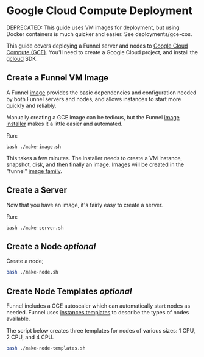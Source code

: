# Google Cloud Compute Deployment

DEPRECATED: This guide uses VM images for deployment, but using Docker containers is much quicker and easier. See deployments/gce-cos.

This guide covers deploying a Funnel server and nodes to [Google Cloud Compute (GCE)][1].
You'll need to create a Google Cloud project, and install the [gcloud][2] SDK.


## Create a Funnel VM Image

A Funnel [image][3] provides the basic dependencies and configuration
needed by both Funnel servers and nodes, and allows instances to start
more quickly and reliably.

Manually creating a GCE image can be tedious, but the Funnel [image installer][4]
makes it a little easier and automated.

Run:
```
bash ./make-image.sh
```

This takes a few minutes. The installer needs to create a VM instance,
snapshot, disk, and then finally an image. Images will be created in the
"funnel" [image family][imgfam].


## Create a Server

Now that you have an image, it's fairly easy to create a server.

Run:
```
bash ./make-server.sh
```


<h2>Create a Node <i class="optional">optional</i></h2>

Create a node;
```bash
bash ./make-node.sh
```


<h2>Create Node Templates <i class="optional">optional</i></h2>

Funnel includes a GCE autoscaler which can automatically start nodes as needed.
Funnel uses [instances templates][8] to describe the types of nodes available.

The script below creates three templates for nodes of various sizes:
1 CPU, 2 CPU, and 4 CPU.

```bash
bash ./make-node-templates.sh
```


[1]: https://cloud.google.com/compute/
[2]: https://cloud.google.com/sdk/gcloud/
[3]: https://cloud.google.com/compute/docs/images
[4]: https://github.com/ohsu-comp-bio/funnel/tree/master/deployments/gce/bundle
[8]: https://cloud.google.com/compute/docs/instance-templates
[imgfam]: https://cloud.google.com/compute/docs/images#image_families
